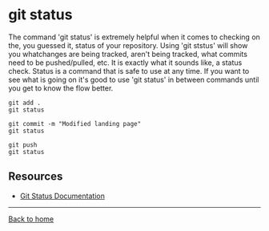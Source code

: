 # git status
The command 'git status' is extremely helpful when it comes to checking on the, you guessed it, status of your repository.
Using 'git ststus' will show you whatchanges are being tracked, aren't being tracked, what commits need to be pushed/pulled, etc.
It is exactly what it sounds like, a status check.
Status is a command that is safe to use at any time.
If you want to see what is going on it's good to use 'git status' in between commands until you get to know the flow better.
```
git add .
git status

git commit -m "Modified landing page"
git status

git push
git status
```
## Resources
- [Git Status Documentation](https://git-scm.com/docs/git-status)
---
[Back to home](../README.md)